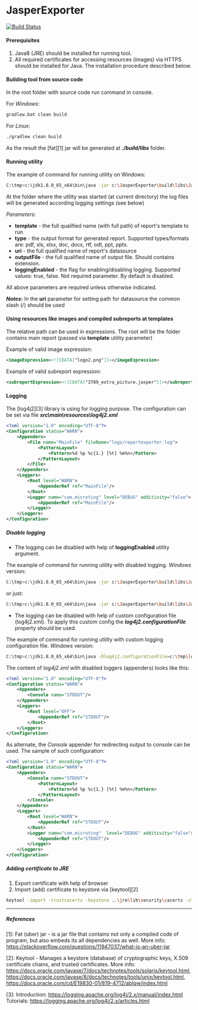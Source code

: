 # JasperExporter

[![Build Status](https://travis-ci.org/microting/JasperExporter.svg?branch=master)](https://travis-ci.org/microting/JasperExporter)

#### Prerequisites

1. Java8 (JRE) should be installed for running tool.
2. All required certificates for accessing resources (images) via HTTPS should be installed for Java. The installation procedure described below.

#### Building tool from source code

In the root folder with source code run command in console.

For *Windows*:
```bash
gradlew.bat clean build
 ```
For *Linux*:
```bash
./gradlew clean build
```

As the result the [fat][1] jar will be generated at ***./build/libs*** folder.   

#### Running utility

The example of command for running utility on Windows:
```bash
C:\tmp>c:\jdk1.8.0_65_x64\bin\java -jar c:\JasperExporter\build\libs\JasperExporter.jar -template="c:\test\1316.jrxml" -type="pdf" -uri="c:/test/201805281421570431_5491.xml" -outputFile="c:\JasperExporter\results\5491.pdf"
```

At the folder where the utility was started (at current directory) the log files will be generated according logging settings (see below)


*Parameters:*
 - **template** - the full qualified name (with full path) of report's template to run
 - **type** - the output format for generated report. Supported types/formats are: pdf, xls, xlsx, doc, docx, rtf, odt, ppt, pptx. 
 - **uri** - the full qualified name of report's datasource
 - **outputFile** - the full qualified name of output file. Should contains extension.
 - **loggingEnabled** - the flag for enabling/disabling logging. Supported values: true, false. Not required parameter. By default is disabled. 

All above parameters are required unless otherwise indicated.

***Notes:*** In the **uri** parameter for setting path for datasource the common slash (/) should be used

#### Using resources like images and compiled subreports at templates

The relative path can be used in expressions. The root will be the folder contains main report (passed via **template** utility parameter)

Example of valid image expression:
```xml
<imageExpression><![CDATA["logo2.png"]]></imageExpression>
```

Example of valid subreport expression:
```xml
<subreportExpression><![CDATA["3789_extra_picture.jasper"]]></subreportExpression>
```


#### Logging 

The [log4j2][3] library is using for logging purpose.
The configuration can be set via file ***src\main\resources\log4j2.xml***

```xml
<?xml version="1.0" encoding="UTF-8"?>
<Configuration status="WARN">
    <Appenders>
        <File name="MainFile" fileName="logs/reportexporter.log">
            <PatternLayout>
                <Pattern>%d %p %c{1.} [%t] %m%n</Pattern>
            </PatternLayout>
        </File>
    </Appenders>
    <Loggers>
        <Root level="WARN">
            <AppenderRef ref="MainFile"/>
        </Root>
        <Logger name="com.microting" level="DEBUG" additivity="false">
            <AppenderRef ref="MainFile"/>
        </Logger>
    </Loggers>
</Configuration>
```

##### Disable logging 

* The logging can be disabled with help of **loggingEnabled** utility argument.

The example of command for running utility with disabled logging. *Windows* version:
```bash
C:\tmp>c:\jdk1.8.0_65_x64\bin\java -jar c:\JasperExporter\build\libs\JasperExporter.jar -loggingEnabled=false -template="c:\test\1316.jrxml" -type="pdf" -uri="c:/test/201805281421570431_5491.xml" -outputFile="c:\JasperExporter\results\5491.pdf"
```
or just: 

```bash
C:\tmp>c:\jdk1.8.0_65_x64\bin\java -jar c:\JasperExporter\build\libs\JasperExporter.jar -template="c:\test\1316.jrxml" -type="pdf" -uri="c:/test/201805281421570431_5491.xml" -outputFile="c:\JasperExporter\results\5491.pdf"
```

* The logging can be disabled with help of custom configuration file (log4j2.xml). To apply this custom config the ***log4j2.configurationFile*** property should be used.

The example of command for running utility with custom logging configuration file. *Windows* version:
```bash
C:\tmp>c:\jdk1.8.0_65_x64\bin\java -Dlog4j2.configurationFile=c:\tmp\log4j2.xml -jar c:\JasperExporter\build\libs\JasperExporter.jar -template="c:\test\1316.jrxml" -type="pdf" -uri="c:/test/201805281421570431_5491.xml" -outputFile="c:\JasperExporter\results\5491.pdf"
```

The content of *log4j2.xml* with disabled loggers (appenders) looks like this:

```xml
<?xml version="1.0" encoding="UTF-8"?>
<Configuration status="WARN">
    <Appenders>
        <Console name="STDOUT"/>
    </Appenders>
    <Loggers>
        <Root level="OFF">
            <AppenderRef ref="STDOUT"/>
        </Root>
    </Loggers>
</Configuration>
```

As alternate, the *Console* appender for redirecting output to console can be used. The sample of such configuration:

```xml
<?xml version="1.0" encoding="UTF-8"?>
<Configuration status="WARN">
    <Appenders>
        <Console name="STDOUT">
            <PatternLayout>
                <Pattern>%d %p %c{1.} [%t] %m%n</Pattern>
            </PatternLayout>
        </Console>
    </Appenders>
    <Loggers>
        <Root level="WARN">
            <AppenderRef ref="STDOUT"/>
        </Root>
        <Logger name="com.microting"  level="DEBUG" additivity="false">
            <AppenderRef ref="STDOUT"/>
        </Logger>
    </Loggers>
</Configuration>
```

##### Adding certificate to JRE

1. Export certificate with help of browser
2. Import (add) certificate to keystore via [keytool][2] 

```bash
keytool -import -trustcacerts -keystore ..\jre\lib\security\cacerts -storepass changeit -noprompt -alias microting1eform.com -file microting.cer
```


------
##### References

[1]: Fat (uber) jar - is a jar file that contains not only a compiled code of program, but also embeds its all dependencies as well.
More info: https://stackoverflow.com/questions/11947037/what-is-an-uber-jar

[2]: Keytool - Manages a keystore (database) of cryptographic keys, X.509 certificate chains, and trusted certificates. 
More info: https://docs.oracle.com/javase/7/docs/technotes/tools/solaris/keytool.html, https://docs.oracle.com/javase/8/docs/technotes/tools/unix/keytool.html, 
https://docs.oracle.com/cd/E19830-01/819-4712/ablqw/index.html

[3]: Introduction: https://logging.apache.org/log4j/2.x/manual/index.html 
Tutorials: https://logging.apache.org/log4j/2.x/articles.html
